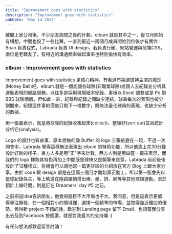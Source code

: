 ```yaml
---
title: "Improvement goes with statistics"
description: "Improvement goes with statistics"
pubDate: "May 14 2013"
---
```


離開上家公司後，不少朋友詢問之後的計劃。elbum 就是其中之一，從12月開始有構想，中間也投了一些比賽。一直到最近一兩個月成員開始到位後才有實作： Brian 負責程式，Labrada 負責 UI design，我負責行銷、網站營運與前端CSS。兩位是老戰友了，有相近的溝通頻率做起事來也特別愉快有效率。

### **elbum - Improvement goes with statistics**

Improvement goes with statistics 是核心精神。有看過布萊德彼特主演的魔球(Money Ball)吧，elbum 就是一個能讓各球隊(非職業球隊)或個人去紀錄並分析其運動表現的網路服務。以往多是採用現場紙本紀錄，事後以 Excel 調整或是 Po 到 BBS 球隊個版。但如此一來，紀錄與紀錄之間缺少連結，球員每次的表現也被分割開來，紀錄這件事的價值只剩下一堆數字，既無法量化球員的表現，也缺少分析的數據。

用一張圖表示，就是將球隊的紀錄收集起來(collect)、整理好(sort out)並且統計分析它(analysis)。

Logo 的設計也有故事。原本想做的像 Buffer 的 logo 三張紙疊在一起，不過一次開會中，Labrada 覺得這樣無法表現出 elbum 的特色功能，所以他馬上花30分鐘設計好新的樣子。東方人多是用"正"字來計數，西方人則是用四豎一橫來表示，而我們的 logo 擇取其特色再加上中間既是球棒又是鋼筆來貫穿。Labrada 前前後後設計了12種樣式，有機會可以請他寫一篇更詳細的介紹放在官方 Blog 上跟大家分享。由於 code 跟 design 都是在這兩三個月才開始真正動工，所以第一版會先以籃球紀錄為主，等上軌道在陸路續續推出棒、壘、排、網等等其他球類運動。至於預計上線時間，則是訂在 Dreamers' day #5 之前。

之前把這idea告訴朋友，他覺得題目不大市場也不大。我同意，但是這表示更值得專注開發，在一個相對小的領域裡，選擇一個精準的市場，並取得幾近獨佔的優勢。覺得新 project 不錯的話，歡迎到 Landing page 留下 Email，也請幫我分享出去及到Facebook 按個讚，就是對我最大的支持囉 :)

有任何想法都歡迎留言討論！
